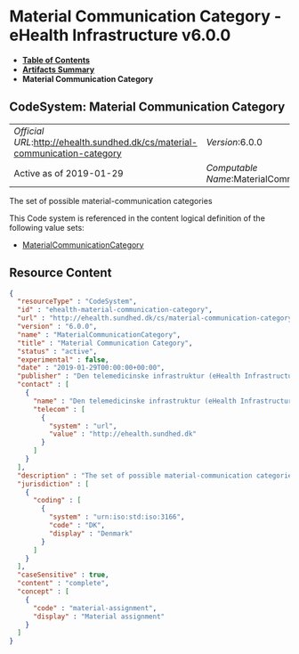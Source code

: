 # Material Communication Category - eHealth Infrastructure v6.0.0

* [**Table of Contents**](toc.md)
* [**Artifacts Summary**](artifacts.md)
* **Material Communication Category**

## CodeSystem: Material Communication Category 

| | |
| :--- | :--- |
| *Official URL*:http://ehealth.sundhed.dk/cs/material-communication-category | *Version*:6.0.0 |
| Active as of 2019-01-29 | *Computable Name*:MaterialCommunicationCategory |

 
The set of possible material-communication categories 

 This Code system is referenced in the content logical definition of the following value sets: 

* [MaterialCommunicationCategory](ValueSet-material-communication-category.md)



## Resource Content

```json
{
  "resourceType" : "CodeSystem",
  "id" : "ehealth-material-communication-category",
  "url" : "http://ehealth.sundhed.dk/cs/material-communication-category",
  "version" : "6.0.0",
  "name" : "MaterialCommunicationCategory",
  "title" : "Material Communication Category",
  "status" : "active",
  "experimental" : false,
  "date" : "2019-01-29T00:00:00+00:00",
  "publisher" : "Den telemedicinske infrastruktur (eHealth Infrastructure)",
  "contact" : [
    {
      "name" : "Den telemedicinske infrastruktur (eHealth Infrastructure)",
      "telecom" : [
        {
          "system" : "url",
          "value" : "http://ehealth.sundhed.dk"
        }
      ]
    }
  ],
  "description" : "The set of possible material-communication categories",
  "jurisdiction" : [
    {
      "coding" : [
        {
          "system" : "urn:iso:std:iso:3166",
          "code" : "DK",
          "display" : "Denmark"
        }
      ]
    }
  ],
  "caseSensitive" : true,
  "content" : "complete",
  "concept" : [
    {
      "code" : "material-assignment",
      "display" : "Material assignment"
    }
  ]
}

```
